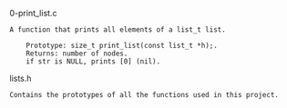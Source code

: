0-print_list.c

    A function that prints all elements of a list_t list.

        Prototype: size_t print_list(const list_t *h);.
        Returns: number of nodes.
        if str is NULL, prints [0] (nil).

lists.h

    Contains the prototypes of all the functions used in this project.
